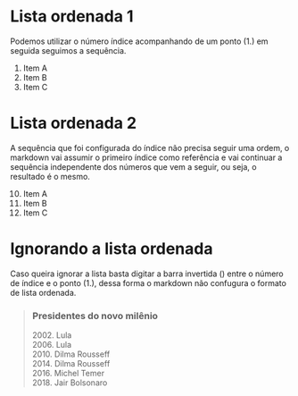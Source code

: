 # Lista ordenada 1  
Podemos utilizar o número índice acompanhando de um ponto (1.) em seguida seguimos a sequência.

1. Item A
2. Item B
3. Item C
# Lista ordenada 2  
A sequência que foi configurada do índice não precisa seguir uma ordem, o markdown vai assumir o primeiro índice como referência e vai continuar a sequência independente dos números que vem a seguir, ou seja, o resultado é o mesmo.

10. Item A
77. Item B
1000. Item C
# Ignorando a lista ordenada
Caso queira ignorar a lista basta digitar a barra invertida (\) entre o número de índice e o ponto (1\.), dessa forma o markdown não confugura o formato de lista ordenada.

> ### Presidentes do novo milênio
> 2002\. Lula  
> 2006\. Lula  
> 2010\. Dilma Rousseff  
> 2014\. Dilma Rousseff  
> 2016\. Michel Temer  
> 2018\. Jair Bolsonaro



